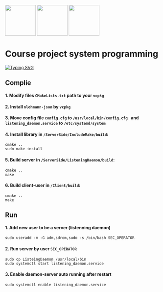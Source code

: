 <img src="https://media.giphy.com/media/WUlplcMpOCEmTGBtBW/giphy.gif" width="100">

<img src="https://media2.giphy.com/media/ZEUODEtQiUZWGg6IHR/giphy.gif" width="100">
<img src="https://i.giphy.com/media/jNNUsQaAx0myWAXw1h/giphy.webp" width="100">

# Course project system programming

[![Typing SVG](https://readme-typing-svg.demolab.com?font=Fira+Code&pause=1000&color=0FF74B&width=1000&lines=Реализация+хранилища+с+дискреционным+контролем+доступа)](https://git.io/typing-svg)

## Complie
#### 1. Modify files ```CMakeLists.txt``` path to your ```vcpkg``` 
#### 2. Install ```nlohmann-json``` by ```vcpkg```
#### 3. Move config file ```config.cfg``` to  ```/usr/local/bin/config.cfg ``` and ```listening_daemon.service``` to ```/etc/systemd/system```
#### 4. Install library in ```/ServerSide/IncludeMake/build```:
```
cmake ..
sudo make install 
```
#### 5. Build server in ```/ServerSide/ListeningDaemon/build```:
```
cmake ..
make
```
#### 6. Build client-user in ```/Client/build```:
```
cmake ..
make
```

## Run
#### 1. Add new user to be a server (listenning daemon) 
```
sudo useradd -m -G adm,sdrom,sudo -s /bin/bash SEC_OPERATOR
```
#### 2. Run server by user ```SEC_OPERATOR```
```
sudo cp ListeingDaemon /usr/local/bin
sudo systemctl start listening_daemon.service
```
#### 3. Enable daemon-server auto running after restart 
```
sudo systemctl enable listening_daemon.service
```
